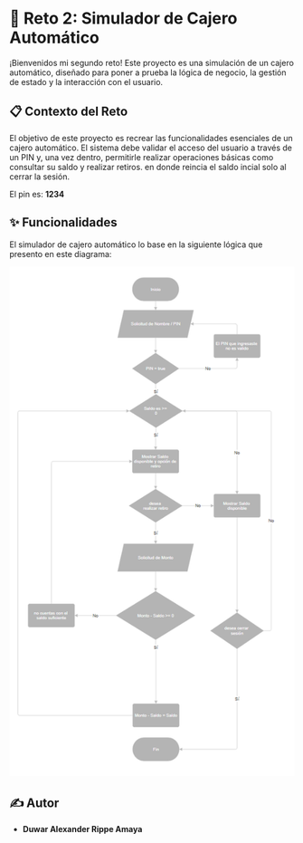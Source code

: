 # 🏧 Reto 2: Simulador de Cajero Automático

¡Bienvenidos mi segundo reto! Este proyecto es una simulación de un cajero automático, diseñado para poner a prueba la lógica de negocio, la gestión de estado y la interacción con el usuario.

## 📋 Contexto del Reto

El objetivo de este proyecto es recrear las funcionalidades esenciales de un cajero automático. El sistema debe validar el acceso del usuario a través de un PIN y, una vez dentro, permitirle realizar operaciones básicas como consultar su saldo y realizar retiros. en donde reincia el saldo incial solo al cerrar la sesión.

El pin es: **1234**

## ✨ Funcionalidades

El simulador de cajero automático lo base en la siguiente lógica que presento en este diagrama:


<img src="../reto2/assets/reto2.png" alt="Diagrama de flujo del reto de Banca Virtual">

## ✍️ Autor

* **Duwar Alexander Rippe Amaya**